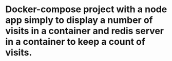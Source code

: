 # Docker-compose project with a node app simply to display a number of visits in a container and redis server in a container to keep a count of visits.
